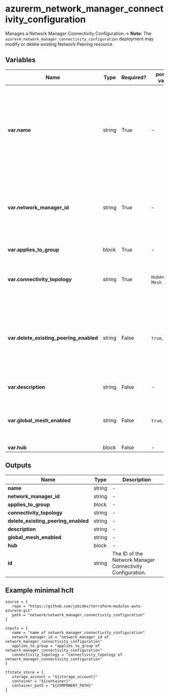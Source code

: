 # azurerm_network_manager_connectivity_configuration

Manages a Network Manager Connectivity Configuration.-> **Note:** The `azurerm_network_manager_connectivity_configuration` deployment may modify or delete existing Network Peering resource.

## Variables

| Name | Type | Required? |  possible values |  Description |
| ---- | ---- | --------- |  ----------- | ----------- |
| **var.name** | string | True | -  |  Specifies the name which should be used for this Network Manager Connectivity Configuration. Changing this forces a new Network Manager Connectivity Configuration to be created. | 
| **var.network_manager_id** | string | True | -  |  Specifies the ID of the Network Manager. Changing this forces a new Network Manager Connectivity Configuration to be created. | 
| **var.applies_to_group** | block | True | -  |  An `applies_to_group` block. | 
| **var.connectivity_topology** | string | True | `HubAndSpoke`, `Mesh`  |  Specifies the connectivity topology type. Possible values are `HubAndSpoke` and `Mesh`. | 
| **var.delete_existing_peering_enabled** | string | False | `true`, `false`  |  Indicates whether to remove current existing Virtual Network Peering in the Connectivity Configuration affected scope. Possible values are `true` and `false`. | 
| **var.description** | string | False | -  |  A description of the Connectivity Configuration. | 
| **var.global_mesh_enabled** | string | False | `true`, `false`  |  Indicates whether to global mesh is supported. Possible values are `true` and `false`. | 
| **var.hub** | block | False | -  |  A `hub` block. | 



## Outputs

| Name | Type | Description |
| ---- | ---- | --------- | 
| **name** | string  | - | 
| **network_manager_id** | string  | - | 
| **applies_to_group** | block  | - | 
| **connectivity_topology** | string  | - | 
| **delete_existing_peering_enabled** | string  | - | 
| **description** | string  | - | 
| **global_mesh_enabled** | string  | - | 
| **hub** | block  | - | 
| **id** | string  | The ID of the Network Manager Connectivity Configuration. | 

## Example minimal hclt

```hcl
source = {
   repo = "https://github.com/jumidev/terraform-modules-auto-azurerm.git" 
   path = "network/network_manager_connectivity_configuration" 
}

inputs = {
   name = "name of network_manager_connectivity_configuration" 
   network_manager_id = "network_manager_id of network_manager_connectivity_configuration" 
   applies_to_group = "applies_to_group of network_manager_connectivity_configuration" 
   connectivity_topology = "connectivity_topology of network_manager_connectivity_configuration" 
}

tfstate_store = {
   storage_account = "${storage_account}" 
   container = "${container}" 
   container_path = "${COMPONENT_PATH}" 
}


```